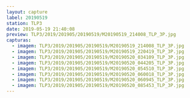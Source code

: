 ```yaml
---
layout: capture
label: 20190519
station: TLP3
date: 2019-05-19 21:40:08
preview: TLP3/2019/201905/20190519/M20190519_214008_TLP_3P.jpg
capturas:
  - imagem: TLP3/2019/201905/20190519/M20190519_214008_TLP_3P.jpg
  - imagem: TLP3/2019/201905/20190519/M20190519_220419_TLP_3P.jpg
  - imagem: TLP3/2019/201905/20190519/M20190520_034109_TLP_3P.jpg
  - imagem: TLP3/2019/201905/20190519/M20190520_044205_TLP_3P.jpg
  - imagem: TLP3/2019/201905/20190519/M20190520_054510_TLP_3P.jpg
  - imagem: TLP3/2019/201905/20190519/M20190520_060018_TLP_3P.jpg
  - imagem: TLP3/2019/201905/20190519/M20190520_060945_TLP_3P.jpg
  - imagem: TLP3/2019/201905/20190519/M20190520_085453_TLP_3P.jpg
---
```

